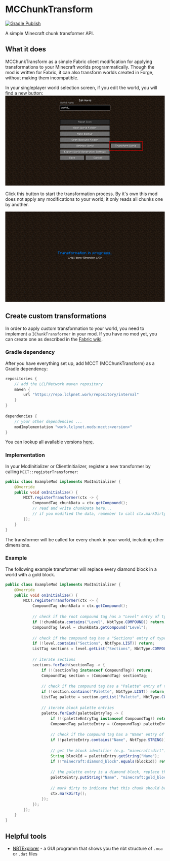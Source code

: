# MCChunkTransform
[![Gradle Publish](https://github.com/LCLPYT/MCChunkTransform/actions/workflows/gradle-publish.yml/badge.svg)](https://github.com/LCLPYT/MCChunkTransform/actions/workflows/gradle-publish.yml)

A simple Minecraft chunk transformer API.

## What it does
MCChunkTransform as a simple Fabric client modification for applying transformations to your Minecraft worlds programmatically.
Though the mod is written for Fabric, it can also transform worlds created in Forge, without making them incompatible.

In your singleplayer world selection screen, if you edit the world, you will find a new button:
![Edit world screen](https://raw.githubusercontent.com/LCLPYT/MCChunkTransform/main/img/edit_world.jpg)

Click this button to start the transformation process.
By it's own this mod does not apply any modifications to your world; it only reads all chunks one by another.

![Transformation progress](https://github.com/LCLPYT/MCChunkTransform/raw/main/img/transform.jpg)

## Create custom transformations
In order to apply custom transformation to your world, you need to implement a `IChunkTransformer` in your mod.
If you have no mod yet, you can create one as described in the [Fabric wiki](https://fabricmc.net/wiki/tutorial:introduction).

### Gradle dependency
After you have everything set up, add MCCT (MCChunkTransform) as a Gradle dependency:
```gradle
repositories {
    // add the LCLPNetwork maven repository
    maven {
        url "https://repo.lclpnet.work/repository/internal"
    }
}

dependencies {
    // your other dependencies ...
    modImplementation "work.lclpnet.mods:mcct:<version>"
}
```

You can lookup all available versions [here](https://repo.lclpnet.work/#artifact/work.lclpnet.mods/mcct).

### Implementation
In your ModInitializer or ClientInitializer, register a new transformer by calling `MCCT::registerTransformer`:
```java
public class ExampleMod implements ModInitializer {
    @Override
    public void onInitialize() {
        MCCT.registerTransformer(ctx -> {
            CompoundTag chunkData = ctx.getCompound();
            // read and write chunkData here...
            // if you modified the data, remember to call ctx.markDirty() so that your changes get written to disk.
        });
    }
}
```
The transformer will be called for every chunk in your world, including other dimensions.

### Example
The following example transformer will replace every diamond block in a world with a gold block.
```java
public class ExampleMod implements ModInitializer {
    @Override
    public void onInitialize() {
        MCCT.registerTransformer(ctx -> {
            CompoundTag chunkData = ctx.getCompound();
            
            // check if the root compound tag has a "Level" entry of type compound
            if (!chunkData.contains("Level", NbtType.COMPOUND)) return;
            CompoundTag level = chunkData.getCompound("Level");
            
            // check if the compound tag has a "Sections" entry of type list
            if (!level.contains("Sections", NbtType.LIST)) return;
            ListTag sections = level.getList("Sections", NbtType.COMPOUND);  // get a ListTag that stores CompoundTags
            
            // iterate sections
            sections.forEach(sectionTag -> {
                if (!(sectionTag instanceof CompoundTag)) return;
                CompoundTag section = (CompoundTag) sectionTag;
                
                // check if the compound tag has a "Palette" entry of type list
                if (!section.contains("Palette", NbtType.LIST)) return;
                ListTag palette = section.getList("Palette", NbtType.COMPOUND);
                
                // iterate block palette entries
                palette.forEach(paletteEntryTag -> {
                    if (!(paletteEntryTag instanceof CompoundTag)) return;
                    CompoundTag paletteEntry = (CompoundTag) paletteEntryTag;
                    
                    // check if the compound tag has a "Name" entry of type string
                    if (!paletteEntry.contains("Name", NbtType.STRING)) return;

                    // get the block identifier (e.g. "minecraft:dirt")
                    String blockId = paletteEntry.getString("Name");
                    if (!"minecraft:diamond_block".equals(blockId)) return;
                    
                    // the palette entry is a diamond block, replace this with gold block:
                    paletteEntry.putString("Name", "minecraft:gold_block");
                    
                    // mark dirty to indicate that this chunk should be written to disk
                    ctx.markDirty();
                });
            });
        });
    }
}
```

## Helpful tools
- [NBTExplorer](https://github.com/jaquadro/NBTExplorer) - a GUI programm that shows you the nbt structure of `.mca` or `.dat` files

